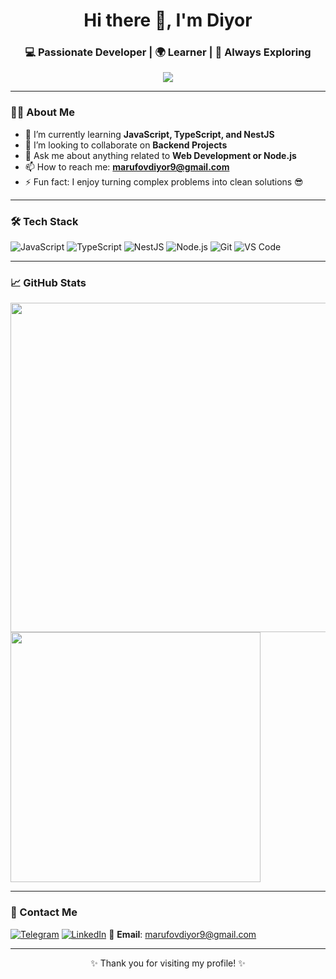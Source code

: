 <h1 align="center">Hi there 👋, I'm Diyor</h1>
<h3 align="center">💻 Passionate Developer | 🌍 Learner | 🚀 Always Exploring</h3>


 <p align="center">
  <img src="https://readme-typing-svg.herokuapp.com?font=Fira+Code&pause=1000&center=true&vCenter=true&width=600&lines=+learning+JavaScript,+TypeScript,+NestJS+;I+love+backend+development!" />
</p>

---

### 🧑‍💻 About Me

- 🌱 I’m currently learning **JavaScript, TypeScript, and NestJS**
- 👯 I’m looking to collaborate on **Backend Projects**
- 💬 Ask me about anything related to **Web Development or Node.js**
- 📫 How to reach me: **marufovdiyor9@gmail.com**
- ⚡ Fun fact: I enjoy turning complex problems into clean solutions 😎

---

### 🛠️ Tech Stack

![JavaScript](https://img.shields.io/badge/-JavaScript-F7DF1E?style=flat&logo=javascript&logoColor=black)
![TypeScript](https://img.shields.io/badge/-TypeScript-3178C6?style=flat&logo=typescript&logoColor=white)
![NestJS](https://img.shields.io/badge/-NestJS-E0234E?style=flat&logo=nestjs&logoColor=white)
![Node.js](https://img.shields.io/badge/-Node.js-339933?style=flat&logo=node.js&logoColor=white)
![Git](https://img.shields.io/badge/-Git-F05032?style=flat&logo=git&logoColor=white)
![VS Code](https://img.shields.io/badge/-VSCode-007ACC?style=flat&logo=visual-studio-code)

---

### 📈 GitHub Stats

<p align="center flex flex-col gap-5">
  <img width="527" src="https://github-readme-stats.vercel.app/api?username=DiyorMarufov&show_icons=true&theme=radical" />
  <img width="400" src="https://github-readme-stats.vercel.app/api/top-langs/?username=DiyorMarufov&layout=compact&theme=radical" />
</p>


---

### 🔗 Contact Me

[![Telegram](https://img.shields.io/badge/-Telegram-26A5E4?style=flat&logo=telegram&logoColor=white)](@MarufovD)
[![LinkedIn](https://img.shields.io/badge/-LinkedIn-0A66C2?style=flat&logo=linkedin&logoColor=white)](https://www.linkedin.com/in/diyor-marufov-8b9958352/)
📧 **Email**: marufovdiyor9@gmail.com

---

<p align="center">✨ Thank you for visiting my profile! ✨</p>
